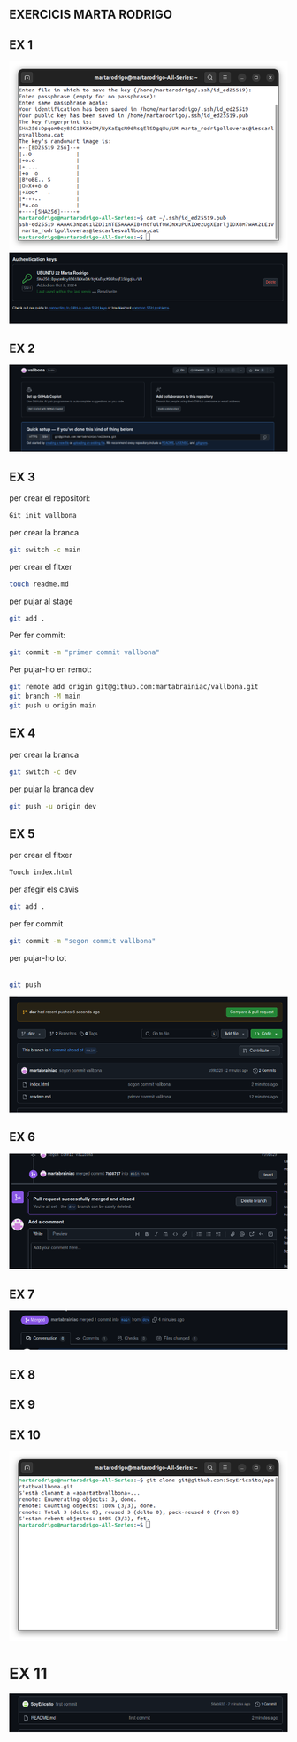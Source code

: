 ## EXERCICIS MARTA RODRIGO
## EX 1
![alt text](image.png)
![alt text](image-1.png)
## EX 2
![alt text](image-2.png)
## EX 3



per crear el repositori:
```sh
Git init vallbona
```
per crear la branca 
```sh
git switch -c main
```
per crear el fitxer
```sh
touch readme.md 
```
per pujar al stage
```sh
git add . 
```
Per fer commit:
```sh
git commit -m "primer commit vallbona"
```
 Per pujar-ho en remot:
 ```sh
 git remote add origin git@github.com:martabrainiac/vallbona.git
git branch -M main
git push u origin main
 ```

## EX 4
per crear la branca 
```sh
git switch -c dev
```
per pujar la branca dev
```sh
git push -u origin dev
```
## EX 5
per crear el fitxer
```sh
Touch index.html
```
per afegir els cavis
```sh
git add .  
```
 per fer commit
```sh
git commit -m "segon commit vallbona"  
```
per pujar-ho tot
```sh

git push  
```
![alt text](image-3.png)
## EX 6
![alt text](image-4.png)
## EX 7
![alt text](image-5.png)
## EX 8
## EX 9
## EX 10
![alt text](image-6.png)
# EX 11
![alt text](image-7.png)